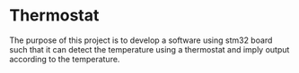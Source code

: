 # Thermostat
The purpose of this project is to develop a software using stm32 board
such that it can detect the temperature using a thermostat and imply output
according to the temperature.
